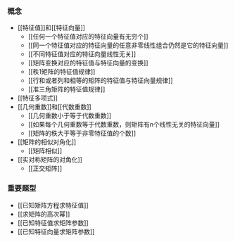 ### 概念

- [[特征值]]和[[特征向量]]
	- [[任何一个特征值对应的特征向量有无穷个]]
	- [[同一个特征值对应的特征向量的任意非零线性组合仍然是它的特征向量]]
	- [[不同特征值对应的特征向量线性无关]]
	- [[矩阵变换对应的特征值与特征向量的变换]]
	- [[秩1矩阵的特征值规律]]
	- [[行和或者列和相等的矩阵的特征值与特征向量规律]]
	- [[准三角矩阵的特征值规律]]
- [[特征多项式]]
- [[几何重数]]和[[代数重数]]
	- [[几何重数小于等于代数重数]]
	- [[如果每个几何重数等于代数重数，则矩阵有n个线性无关的特征向量]]
	- [[矩阵的秩大于等于非零特征值的个数]]
- [[矩阵的相似对角化]]
	- [[矩阵相似]]
- [[实对称矩阵的对角化]]
	- [[正交矩阵]]



### 重要题型

- [[已知矩阵方程求特征值]]
- [[求矩阵的高次幂]]
- [[已知特征值求矩阵参数]]
- [[已知特征向量求矩阵参数]]